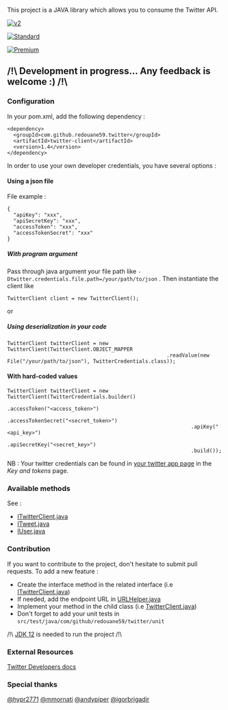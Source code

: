 This project is a JAVA library which allows you to consume the Twitter API.

[![v2](https://img.shields.io/endpoint?url=https%3A%2F%2Ftwbadges.glitch.me%2Fbadges%2Fv2)](https://developer.twitter.com/en/docs/twitter-api)

[![Standard](https://img.shields.io/static/v1?label=Twitter%20API&message=v1.1&color=794BC4&style=flat&logo=Twitter)](https://developer.twitter.com/en/docs/api-reference-index)

[![Premium](https://img.shields.io/static/v1?label=Twitter%20API&message=Premium&color=794BC4&style=flat&logo=Twitter)](https://developer.twitter.com/en/docs/tweets/search/api-reference/premium-search)


## /!\ Development in progress... Any feedback is welcome :) /!\ 

### Configuration

In your pom.xml, add the following dependency :
```
<dependency>
  <groupId>com.github.redouane59.twitter</groupId>
  <artifactId>twitter-client</artifactId>
  <version>1.4</version>
</dependency>
```
In order to use your own developer credentials, you have several options :

#### Using a json file

File example :
```
{
  "apiKey": "xxx",
  "apiSecretKey": "xxx",
  "accessToken": "xxx",
  "accessTokenSecret": "xxx"
}
```

##### With program argument

Pass through java argument your file path like `-Dtwitter.credentials.file.path=/your/path/to/json` .
Then instantiate the client like 
```
TwitterClient client = new TwitterClient();
```

or 

##### Using deserialization in your code
```
TwitterClient twitterClient = new TwitterClient(TwitterClient.OBJECT_MAPPER
                                                    .readValue(new File("/your/path/to/json"), TwitterCredentials.class));
``` 
#### With hard-coded values
```
TwitterClient twitterClient = new TwitterClient(TwitterCredentials.builder()
                                                            .accessToken("<access_token>")
                                                            .accessTokenSecret("<secret_token>")
                                                            .apiKey("<api_key>")
                                                            .apiSecretKey("<secret_key>")
                                                            .build());
``` 

NB : Your twitter credentials can be found in [your twitter app page](https://developer.twitter.com/en/apps) in the _Key and tokens_
page. 

### Available methods
See : 
- [ITwitterClient.java](https://github.com/redouane59/twitter-client/blob/master/src/main/java/com/github/redouane59/twitter/ITwitterClient.java)
- [ITweet.java](https://github.com/redouane59/twitter-client/blob/master/src/main/java/com/github/redouane59/twitter/dto/tweet/ITweet.java)
- [IUser.java](https://github.com/redouane59/twitter-client/blob/master/src/main/java/com/github/redouane59/twitter/dto/user/IUser.java)

### Contribution
If you want to contribute to the project, don't hesitate to submit pull requests.
To add a new feature :
- Create the interface method in the related interface (i.e [ITwitterClient.java](https://github.com/redouane59/twitter-client/blob/master/src/main/java/com/github/redouane59/twitter/ITwitterClient.java))
- If needed, add the endpoint URL in [URLHelper.java](https://github.com/redouane59/twitter-client/blob/master/src/main/java/com/github/redouane59/twitter/helpers/URLHelper.java)
- Implement your method in the child class (i.e [TwitterClient.java](https://github.com/redouane59/twitter-client/blob/master/src/main/java/com/github/redouane59/twitter/TwitterClient.java))
- Don't forget to add your unit tests in `src/test/java/com/github/redouane59/twitter/unit`

/!\ [JDK 12](https://jdk.java.net/12/) is needed to run the project /!\

### External Resources
[Twitter Developers docs](https://developer.twitter.com/en/docs)

### Special thanks
[@hypr2771](https://github.com/hypr2771)
[@mmornati](https://github.com/mmornati)
[@andypiper](https://github.com/andypiper)
[@igorbrigadir](https://github.com/igorbrigadir)

